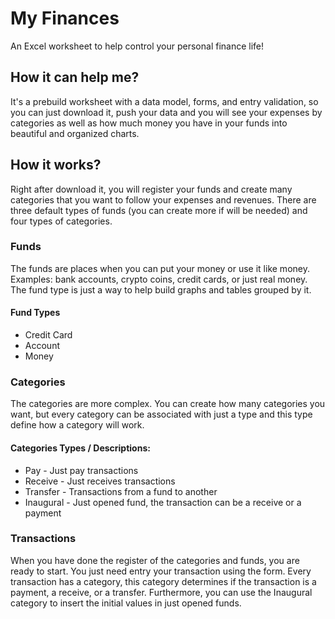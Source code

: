# My Finances

An Excel worksheet to help control your personal finance life!

## How it can help me?

It's a prebuild worksheet with a data model, forms, and entry validation, so you can just download it, push your data and you will see your expenses by categories as well as how much money you have in your funds into beautiful and organized charts.

## How it works?

Right after download it, you will register your funds and create many categories that you want to follow your expenses and revenues. There are three default types of funds (you can create more if will be needed) and four types of categories.

### Funds 
The funds are places when you can put your money or use it like money. Examples: bank accounts, crypto coins, credit cards, or just real money. The fund type is just a way to help build graphs and tables grouped by it.

#### Fund Types
* Credit Card
* Account
* Money

### Categories
The categories are more complex. You can create how many categories you want, but every category can be associated with just a type and this type define how a category will work.

#### Categories Types / Descriptions:
* Pay - Just pay transactions
* Receive - Just receives transactions
* Transfer - Transactions from a fund to another
* Inaugural - Just opened fund, the transaction can be a receive or a payment

### Transactions
When you have done the register of the categories and funds, you are ready to start. You just need entry your transaction using the form. Every transaction has a category, this category determines if the transaction is a payment, a receive, or a transfer. Furthermore, you can use the Inaugural category to insert the initial values in just opened funds.